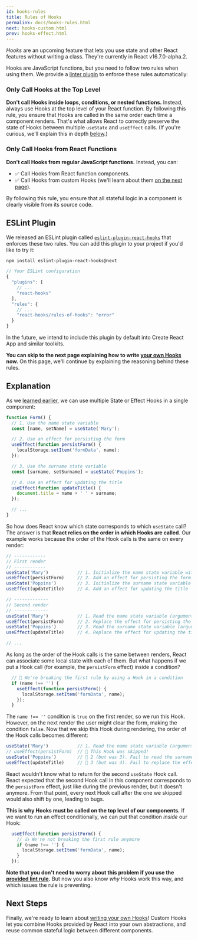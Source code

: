 ```yaml
---
id: hooks-rules
title: Rules of Hooks
permalink: docs/hooks-rules.html
next: hooks-custom.html
prev: hooks-effect.html
---
```


*Hooks* are an upcoming feature that lets you use state and other React features without writing a class. They're currently in React v16.7.0-alpha.2.

Hooks are JavaScript functions, but you need to follow two rules when using them. We provide a [linter plugin](https://www.npmjs.com/package/eslint-plugin-react-hooks) to enforce these rules automatically:

### Only Call Hooks at the Top Level

**Don't call Hooks inside loops, conditions, or nested functions.** Instead, always use Hooks at the top level of your React function. By following this rule, you ensure that Hooks are called in the same order each time a component renders. That's what allows React to correctly preserve the state of Hooks between multiple `useState` and `useEffect` calls. (If you're curious, we'll explain this in depth [below](#explanation).)

### Only Call Hooks from React Functions

**Don't call Hooks from regular JavaScript functions.** Instead, you can:

* ✅ Call Hooks from React function components.
* ✅ Call Hooks from custom Hooks (we'll learn about them [on the next page](/docs/hooks-custom.html)).

By following this rule, you ensure that all stateful logic in a component is clearly visible from its source code.

## ESLint Plugin

We released an ESLint plugin called [`eslint-plugin-react-hooks`](https://www.npmjs.com/package/eslint-plugin-react-hooks) that enforces these two rules. You can add this plugin to your project if you'd like to try it:

```bash
npm install eslint-plugin-react-hooks@next
```

```js
// Your ESLint configuration
{
  "plugins": [
    // ...
    "react-hooks"
  ],
  "rules": {
    // ...
    "react-hooks/rules-of-hooks": "error"
  }
}
```

In the future, we intend to include this plugin by default into Create React App and similar toolkits.

**You can skip to the next page explaining how to write [your own Hooks](/docs/hooks-custom.html) now.** On this page, we'll continue by explaining the reasoning behind these rules.

## Explanation

As we [learned earlier](/docs/hooks-state.html#tip-using-multiple-state-variables), we can use multiple State or Effect Hooks in a single component:

```js
function Form() {
  // 1. Use the name state variable
  const [name, setName] = useState('Mary');

  // 2. Use an effect for persisting the form
  useEffect(function persistForm() {
    localStorage.setItem('formData', name);
  });

  // 3. Use the surname state variable
  const [surname, setSurname] = useState('Poppins');

  // 4. Use an effect for updating the title
  useEffect(function updateTitle() {
    document.title = name + ' ' + surname;
  });

  // ...
}
```

So how does React know which state corresponds to which `useState` call? The answer is that **React relies on the order in which Hooks are called**. Our example works because the order of the Hook calls is the same on every render:

```js
// ------------
// First render
// ------------
useState('Mary')           // 1. Initialize the name state variable with 'Mary'
useEffect(persistForm)     // 2. Add an effect for persisting the form
useState('Poppins')        // 3. Initialize the surname state variable with 'Poppins'
useEffect(updateTitle)     // 4. Add an effect for updating the title

// -------------
// Second render
// -------------
useState('Mary')           // 1. Read the name state variable (argument is ignored)
useEffect(persistForm)     // 2. Replace the effect for persisting the form
useState('Poppins')        // 3. Read the surname state variable (argument is ignored)
useEffect(updateTitle)     // 4. Replace the effect for updating the title

// ...
```

As long as the order of the Hook calls is the same between renders, React can associate some local state with each of them. But what happens if we put a Hook call (for example, the `persistForm` effect) inside a condition?

```js
  // 🔴 We're breaking the first rule by using a Hook in a condition
  if (name !== '') {
    useEffect(function persistForm() {
      localStorage.setItem('formData', name);
    });
  }
```

The `name !== ''` condition is `true` on the first render, so we run this Hook. However, on the next render the user might clear the form, making the condition `false`. Now that we skip this Hook during rendering, the order of the Hook calls becomes different:

```js
useState('Mary')           // 1. Read the name state variable (argument is ignored)
// useEffect(persistForm)  // 🔴 This Hook was skipped!
useState('Poppins')        // 🔴 2 (but was 3). Fail to read the surname state variable
useEffect(updateTitle)     // 🔴 3 (but was 4). Fail to replace the effect
```

React wouldn't know what to return for the second `useState` Hook call. React expected that the second Hook call in this component corresponds to the `persistForm` effect, just like during the previous render, but it doesn't anymore. From that point, every next Hook call after the one we skipped would also shift by one, leading to bugs.

**This is why Hooks must be called on the top level of our components.** If we want to run an effect conditionally, we can put that condition *inside* our Hook:

```js
  useEffect(function persistForm() {
    // 👍 We're not breaking the first rule anymore
    if (name !== '') {
      localStorage.setItem('formData', name);
    }
  });
```

**Note that you don't need to worry about this problem if you use the [provided lint rule](https://www.npmjs.com/package/eslint-plugin-react-hooks).** But now you also know *why* Hooks work this way, and which issues the rule is preventing.

## Next Steps

Finally, we're ready to learn about [writing your own Hooks](/docs/hooks-custom.html)! Custom Hooks let you combine Hooks provided by React into your own abstractions, and reuse common stateful logic between different components.
